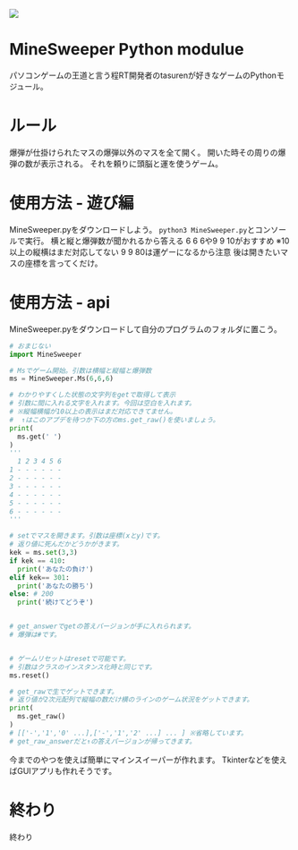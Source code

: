 ![](https://cdn.discordapp.com/attachments/717348301309083658/805799076083531806/Screenshot_20210201-225411.jpg)
# MineSweeper Python modulue
パソコンゲームの王道と言う程RT開発者のtasurenが好きなゲームのPythonモジュール。
# ルール
爆弾が仕掛けられたマスの爆弾以外のマスを全て開く。
開いた時その周りの爆弾の数が表示される。
それを頼りに頭脳と運を使うゲーム。
# 使用方法 - 遊び編
MineSweeper.pyをダウンロードしよう。
`python3 MineSweeper.py`とコンソールで実行。
横と縦と爆弾数が聞かれるから答える
6 6 6や9 9 10がおすすめ
※10以上の縦横はまだ対応してない
9 9 80は運ゲーになるから注意
後は開きたいマスの座標を言ってくだけ。
# 使用方法 - api
MineSweeper.pyをダウンロードして自分のプログラムのフォルダに置こう。
```python
# おまじない
import MineSweeper

# Msでゲーム開始。引数は横幅と縦幅と爆弾数
ms = MineSweeper.Ms(6,6,6)

# わかりやすくした状態の文字列をgetで取得して表示
# 引数に間に入れる文字を入れます。今回は空白を入れます。
# ※縦幅横幅が10以上の表示はまだ対応できてません。
#  ↑はこのアプデを待つか下の方のms.get_raw()を使いましょう。
print(
  ms.get(' ')
)
'''
  1 2 3 4 5 6
1 - - - - - -
2 - - - - - -
3 - - - - - -
4 - - - - - -
5 - - - - - -
6 - - - - - -
'''

# setでマスを開きます。引数は座標(xとy)です。
# 返り値に死んだかどうかがきます。
kek = ms.set(3,3)
if kek == 410:
  print('あなたの負け')
elif kek== 301:
  print('あなたの勝ち')
else: # 200
  print('続けてどうぞ')


# get_answerでgetの答えバージョンが手に入れられます。
# 爆弾は#です。


# ゲームリセットはresetで可能です。
# 引数はクラスのインスタンス化時と同じです。
ms.reset()

# get_rawで生でゲットできます。
# 返り値が2次元配列で縦幅の数だけ横のラインのゲーム状況をゲットできます。
print(
  ms.get_raw()
)
# [['-','1','0' ...],['-','1','2' ...] ... ] ※省略しています。
# get_raw_answerだと↑の答えバージョンが帰ってきます。
```
今までのやつを使えば簡単にマインスイーパーが作れます。
Tkinterなどを使えばGUIアプリも作れそうです。
# 終わり
終わり
